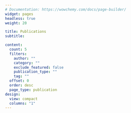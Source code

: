 ```yaml
---
# Documentation: https://wowchemy.com/docs/page-builder/
widget: pages
headless: true
weight: 20

title: Publications
subtitle:

content:
  count: 5
  filters:
    author: ""
    category: ""
    exclude_featured: false
    publication_type: ""
    tag: ""
  offset: 0
  order: desc
  page_type: publication
design:
  view: compact
  columns: "1"
---
```

<!-- * For the most up to date list, you can also check [Rob's google scholar profile](https://scholar.google.com/citations?user=Z4Y5S2oAAAAJ&hl=en). -->